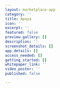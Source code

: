 ```yaml
---
layout: marketplace-app
category: ''
title: Apaya
icon: ''
excerpt: ''
featured: false
preview_gallery: []
description: ''
screenshot_details: []
app_details: []
access_needed: []
getting_started: []
whitepaper_link: ''
video_poster: ''
published: false

---
```

